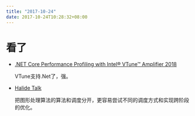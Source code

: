 ```yaml
---
title: "2017-10-24"
date: 2017-10-24T10:28:32+08:00
---
```


# 看了

+ [.NET Core Performance Profiling with Intel® VTune™ Amplifier 2018](https://blogs.msdn.microsoft.com/dotnet/2017/10/23/net-core-performance-profiling-with-intel-vtune-amplifier-2018/)

    VTune支持.Net了，强。

+ [Halide Talk](https://youtu.be/3uiEyEKji0M)

    把图形处理算法的算法和调度分开，更容易尝试不同的调度方式和实现跨阶段的优化。
